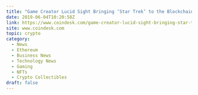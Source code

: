 ```yaml
---
title: "Game Creator Lucid Sight Bringing ‘Star Trek’ to the Blockchain"
date: 2019-06-04T10:20:58Z
link: https://www.coindesk.com/game-creator-lucid-sight-bringing-star-trek-to-the-blockchain?utm_medium=RSS&utm_source=hune
site: www.coindesk.com
topic: crypto
category:
  - News
  - Ethereum
  - Business News
  - Technology News
  - Gaming
  - NFTs
  - Crypto Collectibles
draft: false
---
```

